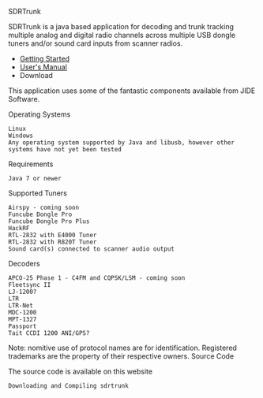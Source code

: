 SDRTrunk

SDRTrunk is a java based application for decoding and trunk tracking multiple analog and digital radio channels across multiple USB dongle tuners and/or sound card inputs from scanner radios.
* [Getting Started](GettingStarted.md)
* [User's Manual](https://github.com/DSheirer/sdrtrunk/wiki/UserManual.md)
* Download 

This application uses some of the fantastic components available from JIDE Software.

Operating Systems

    Linux
    Windows
    Any operating system supported by Java and libusb, however other systems have not yet been tested 

Requirements

    Java 7 or newer 

Supported Tuners

    Airspy - coming soon
    Funcube Dongle Pro
    Funcube Dongle Pro Plus
    HackRF
    RTL-2832 with E4000 Tuner
    RTL-2832 with R820T Tuner
    Sound card(s) connected to scanner audio output 

Decoders

    APCO-25 Phase 1 - C4FM and CQPSK/LSM - coming soon
    Fleetsync II
    LJ-1200?
    LTR
    LTR-Net
    MDC-1200
    MPT-1327
    Passport
    Tait CCDI 1200 ANI/GPS? 

Note: nomitive use of protocol names are for identification. Registered trademarks are the property of their respective owners.
Source Code

The source code is available on this website

    Downloading and Compiling sdrtrunk 